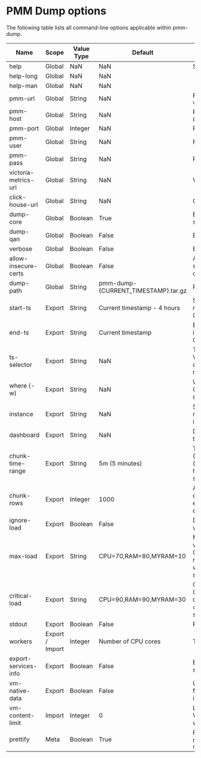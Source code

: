 # PMM Dump options

The following table lists all command-line options applicable within pmm-dump.

| Name                 | Scope  | Value Type | Default                             | Description |
|----------------------|--------|------------|-------------------------------------|-------------|
| help                 | Global |        NaN |                                 NaN | Show content-sensitive help. |
| help-long            | Global |        NaN |                                 NaN |  |
| help-man             | Global |        NaN |                                 NaN |  |
| pmm-url              | Global |     String |                                 NaN | PMM connection string, e.g. `--pmm-url=https://admin:admin@127.0.0.1:443` |
| pmm-host             | Global |     String |                                 NaN | PMM server host (with scheme), e.g. `--pmm-host=htps://127.0.0.1` |
| pmm-port             | Global |    Integer |                                 NaN | PMM server port |
| pmm-user             | Global |     String |                                 NaN | PMM username |
| pmm-pass             | Global |     String |                                 NaN | PMM password |
| victoria-metrics-url | Global |     String |                                 NaN | VictoriaMetrics connection string |
| click-house-url      | Global |     String |                                 NaN | ClickHouse connection string |
| dump-core            | Global |    Boolean |                                True | Export/import core metrics. To disable, specify option `no-dump-core` |
| dump-qan             | Global |    Boolean |                               False | Export/import QAN metrics |
| verbose              | Global |    Boolean |                               False | Enable verbose mode |
| allow-insecure-certs | Global |    Boolean |                               False | Accept any certificate presented by the server and any host name in that certificate |
| dump-path            | Global |     String | pmm-dump-{CURRENT_TIMESTAMP}.tar.gz | Path to the dump file
| start-ts             | Export |     String |         Current timestamp - 4 hours | Start date-time to filter exported metrics in RFC3339 format, e.g. 2023-01-02T15:04:05Z07:00
| end-ts               | Export |     String |                   Current timestamp | End date-time to filter exported metrics in RFC3339 format, e.g. 2023-01-03T15:04:05Z07:00
| ts-selector          | Export |     String |                                 NaN | Time series selector to pass to VictoriaMetrics. Allows to write customized queries to retrieve core metrics.
| where (-w)           | Export |     String |                                 NaN | WHERE statement to pass to ClickHouse. Allows to write customized queries to retrieve QAN metrics.
| instance             | Export |     String |                                 NaN | Service name to filter instances. Use multiple times to filter by multiple instances.
| dashboard            | Export |     String |                                 NaN | Dashboard name to filter. Use multiple times to filter by multiple dashboards.
| chunk-time-range     | Export |     String |                      5m (5 minutes) | Time range to be fit into a single chunk (core metrics). Example values: '45s' (45 seconds), '5m' (5 minutes), '1h' (1 hour). Affects time to export data and size of the resulting dump.
| chunk-rows           | Export |    Integer |                                1000 | Amount of rows to fit into a single chunk (qan metrics). Affects time to export data and size of the resulting dump.
| ignore-load          | Export |    Boolean |                               False | Disable checking for load threshold values
| max-load             | Export |     String |              CPU=70,RAM=80,MYRAM=10 | Max load threshold values. For the CPU value is overall regardless cores count: 0-100%. When value of `max-load` is reached, `pmm-dump` stops executing and waits when resources are back to the specified values.
| critical-load        | Export |     String |              CPU=90,RAM=90,MYRAM=30 | Critical load threshold values. For the CPU value is overall regardless cores count: 0-100%. When value of `critical-load` is reached, `pmm-dump` stops executing.
| stdout               | Export |    Boolean |                               False | Redirect output to STDOUT
| workers              | Export / Import |    Integer |                 Number of CPU cores | The number of reading/writing workers
| export-services-info | Export |    Boolean |                               False | Export overview info about all the services, that are being monitored
| vm-native-data       | Export |    Boolean |                               False | Use VictoriaMetrics' native export format. Reduces dump size, but can be incompatible between PMM versions
| vm-content-limit     | Import |    Integer |                                   0 | Limit the chunk content size for VictoriaMetrics (in bytes). Doesn't work with native format.
| prettify             |   Meta |    Boolean |                                True | Print meta in human readable format. To revert value of this option, use syntax `no-prettify`
